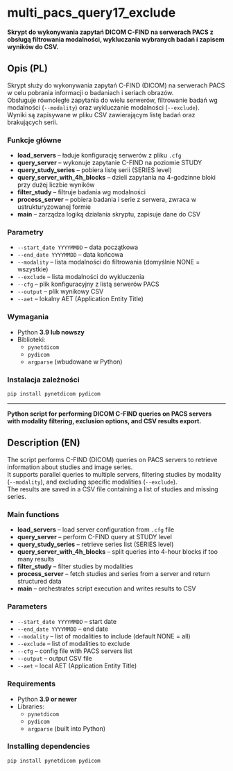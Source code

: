 # multi_pacs_query17_exclude

**Skrypt do wykonywania zapytań DICOM C-FIND na serwerach PACS z obsługą filtrowania modalności, wykluczania wybranych badań i zapisem wyników do CSV.**

## Opis (PL)
Skrypt służy do wykonywania zapytań C-FIND (DICOM) na serwerach PACS w celu pobrania informacji o badaniach i seriach obrazów.  
Obsługuje równoległe zapytania do wielu serwerów, filtrowanie badań wg modalności (`--modality`) oraz wykluczanie modalności (`--exclude`).  
Wyniki są zapisywane w pliku CSV zawierającym listę badań oraz brakujących serii.

### Funkcje główne
- **load_servers** – ładuje konfigurację serwerów z pliku `.cfg`
- **query_server** – wykonuje zapytanie C-FIND na poziomie STUDY
- **query_study_series** – pobiera listę serii (SERIES level)
- **query_server_with_4h_blocks** – dzieli zapytania na 4-godzinne bloki przy dużej liczbie wyników
- **filter_study** – filtruje badania wg modalności
- **process_server** – pobiera badania i serie z serwera, zwraca w ustrukturyzowanej formie
- **main** – zarządza logiką działania skryptu, zapisuje dane do CSV

### Parametry
- `--start_date YYYYMMDD` – data początkowa
- `--end_date YYYYMMDD` – data końcowa
- `--modality` – lista modalności do filtrowania (domyślnie NONE = wszystkie)
- `--exclude` – lista modalności do wykluczenia
- `--cfg` – plik konfiguracyjny z listą serwerów PACS
- `--output` – plik wynikowy CSV
- `--aet` – lokalny AET (Application Entity Title)

### Wymagania
- Python **3.9 lub nowszy**
- Biblioteki:
  - `pynetdicom`
  - `pydicom`
  - `argparse` (wbudowane w Python)

### Instalacja zależności
```bash
pip install pynetdicom pydicom
```

---

**Python script for performing DICOM C-FIND queries on PACS servers with modality filtering, exclusion options, and CSV results export.**

## Description (EN)
The script performs C-FIND (DICOM) queries on PACS servers to retrieve information about studies and image series.  
It supports parallel queries to multiple servers, filtering studies by modality (`--modality`), and excluding specific modalities (`--exclude`).  
The results are saved in a CSV file containing a list of studies and missing series.

### Main functions
- **load_servers** – load server configuration from `.cfg` file
- **query_server** – perform C-FIND query at STUDY level
- **query_study_series** – retrieve series list (SERIES level)
- **query_server_with_4h_blocks** – split queries into 4-hour blocks if too many results
- **filter_study** – filter studies by modalities
- **process_server** – fetch studies and series from a server and return structured data
- **main** – orchestrates script execution and writes results to CSV

### Parameters
- `--start_date YYYYMMDD` – start date
- `--end_date YYYYMMDD` – end date
- `--modality` – list of modalities to include (default NONE = all)
- `--exclude` – list of modalities to exclude
- `--cfg` – config file with PACS servers list
- `--output` – output CSV file
- `--aet` – local AET (Application Entity Title)

### Requirements
- Python **3.9 or newer**
- Libraries:
  - `pynetdicom`
  - `pydicom`
  - `argparse` (built into Python)

### Installing dependencies
```bash
pip install pynetdicom pydicom
```

